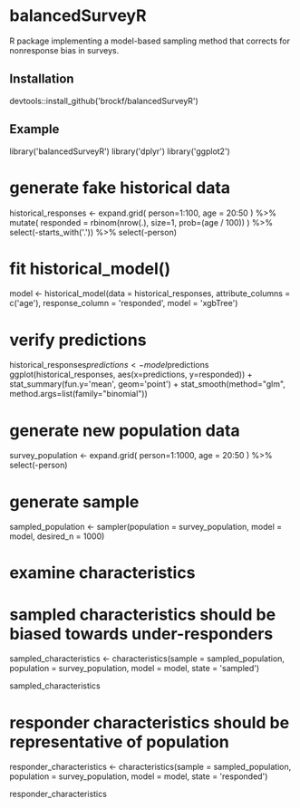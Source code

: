 # balancedSurveyR

R package implementing a model-based sampling method that corrects for nonresponse bias in surveys.

## Installation

  devtools::install_github('brockf/balancedSurveyR')
  
## Example

  library('balancedSurveyR')
  library('dplyr')
  library('ggplot2')
  
  # generate fake historical data
  historical_responses <- expand.grid(
   person=1:100,
   age = 20:50
  ) %>%
   mutate(
     responded = rbinom(nrow(.), size=1, prob=(age / 100))
   ) %>%
   select(-starts_with('.')) %>%
   select(-person)
  
  # fit historical_model()
  model <- historical_model(data = historical_responses,
                           attribute_columns = c('age'),
                           response_column = 'responded',
                           model = 'xgbTree')
  
  # verify predictions
  historical_responses$predictions <- model$predictions
  ggplot(historical_responses, aes(x=predictions, y=responded)) +
   stat_summary(fun.y='mean', geom='point') +
   stat_smooth(method="glm", method.args=list(family="binomial"))
  
  # generate new population data
  survey_population <- expand.grid(
   person=1:1000,
   age = 20:50
  ) %>%
   select(-person)
  
  # generate sample
  sampled_population <- sampler(population = survey_population,
                               model = model,
                               desired_n = 1000)
  
  # examine characteristics
  # sampled characteristics should be biased towards under-responders
  sampled_characteristics <- characteristics(sample = sampled_population,
                                            population = survey_population,
                                            model = model,
                                            state = 'sampled')
  
  sampled_characteristics
  
  # responder characteristics should be representative of population
  responder_characteristics <- characteristics(sample = sampled_population,
                                              population = survey_population,
                                              model = model,
                                              state = 'responded')
  
  responder_characteristics

